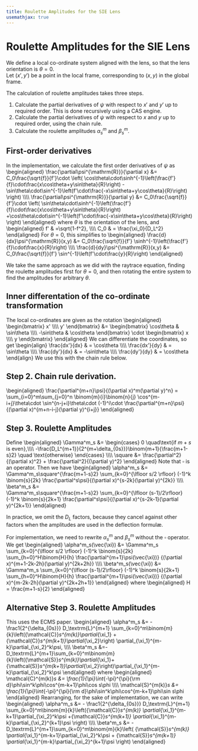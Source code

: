 ```yaml
---
title: Roulette Amplitudes for the SIE Lens
usemathjax: true
---
```


# Roulette Amplitudes for the SIE Lens

We define a local co-ordinate system aligned with the lens, so that
the lens orientation is $\theta=0$.  
Let $(x',y')$ be a point in the local frame, corresponding to $(x,y)$ in 
the global frame.

The calculation of roulette amplitudes takes three steps.
1.  Calculate the partial derivatives of $\psi$ with respect to
    $x'$ and $y'$ up to required order.
    This is done recursively using a CAS engine.
2.  Calculate the partial derivatives of $\psi$ with respect to
    $x$ and $y$ up to required order, using the chain rule.
3.  Calculate the roulette amplitudes $\alpha_s^m$ and $\beta_s^m$.

## First-order derivatives

In the implementation, we calculate the first order derivatives of $\psi$ as
\begin{aligned}
  \frac{\partial\psi^{\mathrm{R}}}{\partial x} &=
  C_0\frac{\sqrt{f}}{f'}\cdot
    \left(
    \cos\theta\cdot\sinh^{-1}\left(\frac{f'}{f}\cdot\frac{x\cos\theta+y\sin\theta}{R}\right)
    -\sin\theta\cdot\sin^{-1}\left(f'\cdot\frac{-x\sin\theta+y\cos\theta}{R}\right) 
    \right)
    \\\\\\\\
  \frac{\partial\psi^{\mathrm{R}}}{\partial y} &=
  C_0\frac{\sqrt{f}}{f'}\cdot
    \left(
    \sin\theta\cdot\sinh^{-1}\left(\frac{f'}{f}\cdot\frac{x\cos\theta+y\sin\theta}{R}\right)
    +\cos\theta\cdot\sin^{-1}\left(f'\cdot\frac{-x\sin\theta+y\cos\theta}{R}\right) 
    \right)
\end{aligned}
where $\theta$ is the orientation of the lens, and
\begin{aligned}
  f' & =\sqrt{1-f^2}, 
\\\\\\\\
  C_0 & = \frac{\xi_0}{D_L^2}
\end{aligned}
For $\theta=0$, this simplifies to
\begin{aligned}
  \frac{d}{dx}\psi^{\mathrm{R}}(x,y) &=
  C_0\frac{\sqrt{f}}{f'}
    \sinh^{-1}\left(\frac{f'}{f}\cdot\frac{x}{R}\right)
\\\\\\\\
  \frac{d}{dy}\psi^{\mathrm{R}}(x,y) &= 
  C_0\frac{\sqrt{f}}{f'}
    \sin^{-1}\left(f'\cdot\frac{y}{R}\right) 
\end{aligned}

We take the same approach as we did with the raytrace equation, 
finding the roulette amplitudes first for $\theta=0$, and then 
rotating the entire system to find the amplitudes for arbitrary 
$\theta$.

## Inner differentation of the co-ordinate transformation

The local co-ordinates are given as the rotation
\begin{aligned}
   \begin{bmatrix} x' \\\\\\\\ y' \end{bmatrix}
   &=
   \begin{bmatrix}
     \cos\theta & \sin\theta \\\\\\\\
     -\sin\theta & \cos\theta 
   \end{bmatrix}
   \cdot
   \begin{bmatrix} x \\\\\\\\ y \end{bmatrix}
\end{aligned}
We can differentiate the coordinates, so get
\begin{align}
   \frac{dx'}{dx} & = \cos\theta
   \\\\\\\\
   \frac{dx'}{dy} & = \sin\theta
   \\\\\\\\
   \frac{dy'}{dx} & = -\sin\theta
   \\\\\\\\
   \frac{dy'}{dy} & = \cos\theta
\end{align}
We use this with the chain rule below.

## Step 2.  Chain rule derivation.

\begin{aligned}
   \frac{\partial^{m+n}\psi}{(\partial x)^m(\partial y)^n} =
     \sum_{i=0}^m\sum_{j=0}^n
     \binom{m}{i}\binom{n}{j}
     \cos^{m-i+j}\theta\cdot
     \sin^{n-j+i}\theta\cdot
     (-1)^i\cdot
     \frac{\partial^{m+n}\psi}{(\partial x)^{m+n-i-j}(\partial y)^{i+j}} 
\end{aligned}

## Step 3.  Roulette Amplitudes

Define
\begin{aligned}
   \Gamma^m_s &=
\begin{cases}
      0  \quad\text{if $m+s$ is even},\\\\\\\\
      -\frac{D_L^{m+1}}{2^{m+\delta_{0s}}}\binom{m+1}{\frac{m+1-s}2} \quad \text{otherwise}
\end{cases} \\\\\\\\
   \square &=  \frac{\partial^2}{(\partial x)^2}
      + \frac{\partial^2}{(\partial y)^2}
\end{aligned}
Note that $\square$ is an operator.
Then we have
\begin{aligned}
   \alpha^m_s &=
      \Gamma^m_s\square^{\frac{m+1-s}2}
      \sum_{k=0}^{\lfloor s/2 \rfloor} (-1)^k
      \binom{s}{2k}
      \frac{\partial^s\psi}{(\partial x)^{s-2k}(\partial y)^{2k}}
   \\\\\\\\
   \beta^m_s &=  
      \Gamma^m_s\square^{\frac{m+1-s}2}
      \sum_{k=0}^{\lfloor (s-1)/2\rfloor} (-1)^k
      \binom{s}{2k+1}
      \frac{\partial^s\psi}{(\partial x)^{s-2k-1}(\partial y)^{2k+1}}
\end{aligned}

In practice, we omit the $D_L$ factors, because they cancel against other factors
when the amplitudes are used in the deflection formulæ.

For implementation, we need to rewrite $\alpha_s^m$ and $\beta_s^m$
without the $\square$ operator.
We get
\begin{aligned}
   \alpha^m_s(\vec{\xi}) &=
      \Gamma^m_s
      \sum_{k=0}^{\lfloor s/2 \rfloor} (-1)^k
      \binom{s}{2k}
      \sum_{h=0}^H\binom{H}{h}
      \frac{\partial^{m+1}\psi(\vec{\xi})}
          {(\partial x)^{m+1-2k-2h}(\partial y)^{2k+2h}}
   \\\\\\\\
   \beta^m_s(\vec{\xi}) &=  
      \Gamma^m_s
      \sum_{k=0}^{\lfloor (s-1)/2\rfloor} (-1)^k
      \binom{s}{2k+1}
      \sum_{h=0}^H\binom{H}{h}
      \frac{\partial^{m+1}\psi(\vec{\xi})}
          {(\partial x)^{m-2k-2h}(\partial y)^{2k+2h+1}}
\end{aligned}
where
\begin{aligned}
  H = \frac{m+1-s}{2}
\end{aligned}

## Alternative Step 3.  Roulette Amplitudes

This uses the ECMS paper.
\begin{aligned}
   \alpha^m_s &= - \frac1{2^{\delta_{0s}}} D_\textrm{L}^{m+1}
   \sum_{k=0}^m\binom{m}{k}\left({\mathcal{C}}_s^{m(k)}\partial_{\xi_1}
                                +{\mathcal{C}}_s^{m(k+1)}\partial_{\xi_2}\right)
                      \partial_{\xi_1}^{m-k}\partial_{\xi_2}^k\psi,
   \\\\\\\\
   \beta^m_s &=-D_\textrm{L}^{m+1}\sum_{k=0}^m\binom{m}{k}\left({\mathcal{S}}_s^{m(k)}\partial_{\xi_1}+{\mathcal{S}}_s^{m(k+1)}\partial_{\xi_2}\right)\partial_{\xi_1}^{m-k}\partial_{\xi_2}^k\psi
\end{aligned}
where
\begin{aligned}
   \mathcal{C}^{m(k)}_s &= \frac{1}{\pi}\int_{-\pi}^{\pi}{\rm d}\phi\sin^k\phi\cos^{m-k+1}\phi\cos s\phi
   \\\\\\\\
   \mathcal{S}^{m(k)}_s &= \frac{1}{\pi}\int_{-\pi}^{\pi}{\rm d}\phi\sin^k\phi\cos^{m-k+1}\phi\sin s\phi
\end{aligned}
Rearranging, for the sake of implementation, we can write
\begin{aligned}
   \alpha^m_s &= - \frac1{2^{\delta_{0s}}} D_\textrm{L}^{m+1}
   \sum_{k=0}^m\binom{m}{k}\left({\mathcal{C}}_s^{m(k)}
                      \partial_{\xi_1}^{m-k+1}\partial_{\xi_2}^k\psi
                                +{\mathcal{C}}_s^{m(k+1)}
                      \partial_{\xi_1}^{m-k}\partial_{\xi_2}^{k+1}\psi
				\right)
   \\\\\\\\
   \beta^m_s &= -D_\textrm{L}^{m+1}\sum_{k=0}^m\binom{m}{k}\left(
         {\mathcal{S}}_s^{m(k)}
	 \partial_{\xi_1}^{m-k+1}\partial_{\xi_2}^k\psi
	 +
	 {\mathcal{S}}_s^{m(k+1)}
	 \partial_{\xi_1}^{m-k}\partial_{\xi_2}^{k+1}\psi
	 \right)
\end{aligned}
